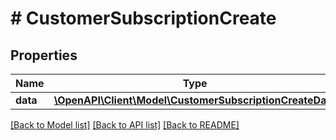 # # CustomerSubscriptionCreate

## Properties

Name | Type | Description | Notes
------------ | ------------- | ------------- | -------------
**data** | [**\OpenAPI\Client\Model\CustomerSubscriptionCreateData**](CustomerSubscriptionCreateData.md) |  |

[[Back to Model list]](../../README.md#models) [[Back to API list]](../../README.md#endpoints) [[Back to README]](../../README.md)
